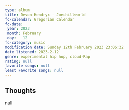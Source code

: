 ```yaml
---
type: album 
title: Devon Hendryx - Joechillworld
fc-calendar: Gregorian Calendar
fc-date: 
 year: 2023
 month: February
 day:   12
fc-category: music
modification date: Sunday 12th February 2023 23:06:32
date listened: 2023-2-12 
genre: experimental hip hop, cloud-Rap 
rating: null
favorite songs: null
least Favorite songs: null
---
```

## Thoughts

null